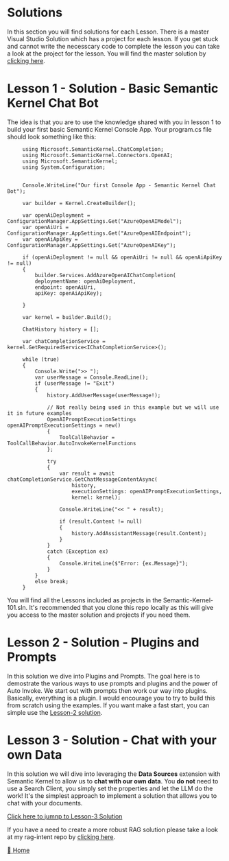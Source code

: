 # Solutions
In this section you will find solutions for each Lesson.  There is a master Visual Studio Solution which has a project for each lesson.  If you get stuck and cannot write the necesscary code to complete the lesson you can take a look at the project for the lesson.  You will find the master solution by [clicking here](/solutions/Semantic-Kernel-101/README.md).

# Lesson 1 - Solution - Basic Semantic Kernel Chat Bot
The idea is that you are to use the knowledge shared with you in lesson 1 to build your first basic Semantic Kernel Console App.  Your program.cs file should look something like this:

   ~~~
        using Microsoft.SemanticKernel.ChatCompletion;
        using Microsoft.SemanticKernel.Connectors.OpenAI;
        using Microsoft.SemanticKernel;
        using System.Configuration;
        
        
        Console.WriteLine("Our first Console App - Semantic Kernel Chat Bot");
        
        var builder = Kernel.CreateBuilder();
        
        var openAiDeployment = ConfigurationManager.AppSettings.Get("AzureOpenAIModel");
        var openAiUri = ConfigurationManager.AppSettings.Get("AzureOpenAIEndpoint");
        var openAiApiKey = ConfigurationManager.AppSettings.Get("AzureOpenAIKey");
        
        if (openAiDeployment != null && openAiUri != null && openAiApiKey != null)
        {
            builder.Services.AddAzureOpenAIChatCompletion(
            deploymentName: openAiDeployment,
            endpoint: openAiUri,
            apiKey: openAiApiKey);
        
        }
        
        var kernel = builder.Build();
        
        ChatHistory history = [];
        
        var chatCompletionService = kernel.GetRequiredService<IChatCompletionService>();
        
        while (true)
        {
            Console.Write(">> ");
            var userMessage = Console.ReadLine();
            if (userMessage != "Exit")
            {
                history.AddUserMessage(userMessage!);
        
                // Not really being used in this example but we will use it in future examples
                OpenAIPromptExecutionSettings openAIPromptExecutionSettings = new()
                {
                    ToolCallBehavior = ToolCallBehavior.AutoInvokeKernelFunctions
                };
        
                try
                {
                    var result = await chatCompletionService.GetChatMessageContentAsync(
                        history,
                        executionSettings: openAIPromptExecutionSettings,
                        kernel: kernel);
        
                    Console.WriteLine("<< " + result);
        
                    if (result.Content != null)
                    {
                        history.AddAssistantMessage(result.Content);
                    }
                }
                catch (Exception ex)
                {
                    Console.WriteLine($"Error: {ex.Message}");
                }
            }
            else break;
        }
   ~~~

You will find all the Lessons included as projects in the Semantic-Kernel-101.sln.  It's recommended that you clone this repo locally as this will give you access to the master solution and projects if you need them.

# Lesson 2 - Solution - Plugins and Prompts
In this solution we dive into Plugins and Prompts.  The goal here is to demostrate the various ways to use prompts and plugins and the power of Auto Invoke.  We start out with prompts then work our way into plugins.  Basically, everything is a plugin. I would encourage you to try to build this from scratch using the examples.  If you want make a fast start, you can simple use the [Lesson-2 solution](/solutions/Semantic-Kernel-101/ConsoleApp-SK-Lesson-2). 

# Lesson 3 - Solution - Chat with your own Data
In this solution we will dive into leveraging the **Data Sources** extension with Semantic Kernel to allow us to **chat with our own data**. You **do not** need to use a Search Client, you simply set the properties and let the LLM do the work!  It's the simplest approach to implement a solution that allows you to chat with your documents.

[Click here to jumnp to Lesson-3 Solution](/solutions/Semantic-Kernel-101/ConsoleApp-SK-Lesson-2)

If you have a need to create a more robust RAG solution please take a look at my rag-intent repo by [clicking here](https://github.com/Rickcau/ai-rag-intent-blazor).

[🔼 Home ](/README.md)
